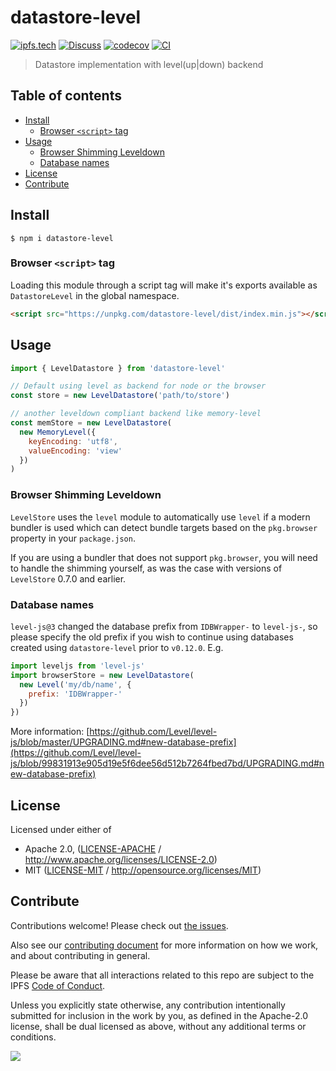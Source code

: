 # datastore-level <!-- omit in toc -->

[![ipfs.tech](https://img.shields.io/badge/project-IPFS-blue.svg?style=flat-square)](https://ipfs.tech)
[![Discuss](https://img.shields.io/discourse/https/discuss.ipfs.tech/posts.svg?style=flat-square)](https://discuss.ipfs.tech)
[![codecov](https://img.shields.io/codecov/c/github/ipfs/js-datastore-level.svg?style=flat-square)](https://codecov.io/gh/ipfs/js-datastore-level)
[![CI](https://img.shields.io/github/actions/workflow/status/ipfs/js-datastore-level/js-test-and-release.yml?branch=master\&style=flat-square)](https://github.com/ipfs/js-datastore-level/actions/workflows/js-test-and-release.yml?query=branch%3Amaster)

> Datastore implementation with level(up|down) backend

## Table of contents <!-- omit in toc -->

- [Install](#install)
  - [Browser `<script>` tag](#browser-script-tag)
- [Usage](#usage)
  - [Browser Shimming Leveldown](#browser-shimming-leveldown)
  - [Database names](#database-names)
- [License](#license)
- [Contribute](#contribute)

## Install

```console
$ npm i datastore-level
```

### Browser `<script>` tag

Loading this module through a script tag will make it's exports available as `DatastoreLevel` in the global namespace.

```html
<script src="https://unpkg.com/datastore-level/dist/index.min.js"></script>
```

## Usage

```js
import { LevelDatastore } from 'datastore-level'

// Default using level as backend for node or the browser
const store = new LevelDatastore('path/to/store')

// another leveldown compliant backend like memory-level
const memStore = new LevelDatastore(
  new MemoryLevel({
    keyEncoding: 'utf8',
    valueEncoding: 'view'
  })
)
```

### Browser Shimming Leveldown

`LevelStore` uses the `level` module to automatically use `level` if a modern bundler is used which can detect bundle targets based on the `pkg.browser` property in your `package.json`.

If you are using a bundler that does not support `pkg.browser`, you will need to handle the shimming yourself, as was the case with versions of `LevelStore` 0.7.0 and earlier.

### Database names

`level-js@3` changed the database prefix from `IDBWrapper-` to `level-js-`, so please specify the old prefix if you wish to continue using databases created using `datastore-level` prior to `v0.12.0`.  E.g.

```javascript
import leveljs from 'level-js'
import browserStore = new LevelDatastore(
  new Level('my/db/name', {
    prefix: 'IDBWrapper-'
  })
})
```

More information: [https://github.com/Level/level-js/blob/master/UPGRADING.md#new-database-prefix](https://github.com/Level/level-js/blob/99831913e905d19e5f6dee56d512b7264fbed7bd/UPGRADING.md#new-database-prefix)

## License

Licensed under either of

- Apache 2.0, ([LICENSE-APACHE](LICENSE-APACHE) / <http://www.apache.org/licenses/LICENSE-2.0>)
- MIT ([LICENSE-MIT](LICENSE-MIT) / <http://opensource.org/licenses/MIT>)

## Contribute

Contributions welcome! Please check out [the issues](https://github.com/ipfs/js-datastore-level/issues).

Also see our [contributing document](https://github.com/ipfs/community/blob/master/CONTRIBUTING_JS.md) for more information on how we work, and about contributing in general.

Please be aware that all interactions related to this repo are subject to the IPFS [Code of Conduct](https://github.com/ipfs/community/blob/master/code-of-conduct.md).

Unless you explicitly state otherwise, any contribution intentionally submitted for inclusion in the work by you, as defined in the Apache-2.0 license, shall be dual licensed as above, without any additional terms or conditions.

[![](https://cdn.rawgit.com/jbenet/contribute-ipfs-gif/master/img/contribute.gif)](https://github.com/ipfs/community/blob/master/CONTRIBUTING.md)
